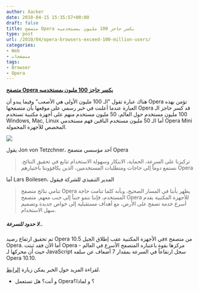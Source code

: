 ```yaml
---
author: Xacker
date: 2010-04-15 15:35:57+00:00
draft: false
title: متصفح Opera يكسر حاجز 100 مليون بمستخدميه
type: post
url: /2010/04/opera-browsers-exceed-100-million-users/
categories:
- Web
- متصفحات
tags:
- Browser
- Opera
---
```


[**متصفح Opera يكسر حاجز 100 مليون بمستخدميه**](http://www.it-scoop.com/2010/04/opera-browsers-exceed-100-million-users/)


هناك عبارة تقول "الـ 100 مليون الأولى هي الأصعب" وفيما يبدو أن Opera تؤمن بهذه العبارة عندما أعلنت في خبر رسمي على موقعها بأن متصفحها Opera قد كسر حاجز الـ 100 مليون مستخدم حول العالم، 50 مليون مستخدم منهم على أجهزة مكتبية تستخدم Windows, Mac, Linux أما الـ 50 مليون مستخدم الباقين فهم مستخدمي Opera Mini المخصص للأجهزة المحمولة.


[![](http://www.it-scoop.com/wp-content/uploads/2010/04/opera-logo.jpg)
](http://www.it-scoop.com/2010/04/opera-browsers-exceed-100-million-users/)


يقول Jon von Tetzchner، أحد مؤسسي متصفح Opera


<blockquote>تركيزنا على السرعة، الحماية، الابتكار وسهولة الاستخدام تتابع في تحقيق النتائج. نستمع دوماً إلى حاجات ومتطلبات المستخدمين، الذين يكافؤوننا باختيارهم Opera</blockquote>


أما Lars Boilesen، المدير التنفيذي للشركة فيقول


<blockquote>تنامي نتائج متصفح Opera يظهر بأننا في المسار الصحيح، وبأنه كلما تنامت حاجة المستخدم، فإننا ننمو جنباً إلى جنب معهم. متصفح Opera للأجهزة المكتبية يقدم أسرع خدمة تصفح على الأرض، مع أهداف مستقبلية إلى خواص جديدة وتصميم سهل الاستخدام.</blockquote>




##### **لا حدود للسرعة..**


تم تحقيق ارتفاع رصيد Opera في الأجهزة المكتبية عقب إطلاق الجيل 10.5x من متصفح Opera. أما الآن فقد ثبتت Opera مركزها بقوة باعتباره المتصفح الأسرع في العالم - حيث أن محركها لـ JavaScript سجل ارتفاعاً في السرعة بمقدار 7 أضعاف عن سلفه Opera 10.10.

لقراءة المزيد حول الخبر يمكن زيارة [الرابط](http://www.opera.com/press/releases/2010/04/12/).

- و أنت؟ هل تستعمل Opera؟ و لماذا؟
